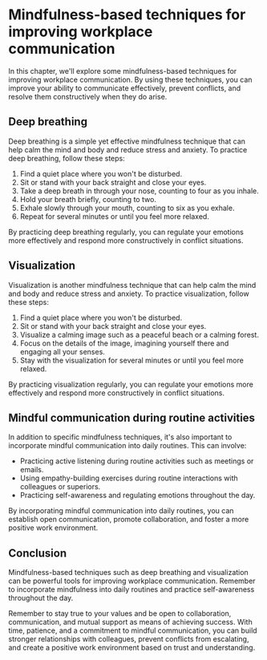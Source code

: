 Mindfulness-based techniques for improving workplace communication
=================================================================================================================================

In this chapter, we'll explore some mindfulness-based techniques for improving workplace communication. By using these techniques, you can improve your ability to communicate effectively, prevent conflicts, and resolve them constructively when they do arise.

Deep breathing
--------------

Deep breathing is a simple yet effective mindfulness technique that can help calm the mind and body and reduce stress and anxiety. To practice deep breathing, follow these steps:

1. Find a quiet place where you won't be disturbed.
2. Sit or stand with your back straight and close your eyes.
3. Take a deep breath in through your nose, counting to four as you inhale.
4. Hold your breath briefly, counting to two.
5. Exhale slowly through your mouth, counting to six as you exhale.
6. Repeat for several minutes or until you feel more relaxed.

By practicing deep breathing regularly, you can regulate your emotions more effectively and respond more constructively in conflict situations.

Visualization
-------------

Visualization is another mindfulness technique that can help calm the mind and body and reduce stress and anxiety. To practice visualization, follow these steps:

1. Find a quiet place where you won't be disturbed.
2. Sit or stand with your back straight and close your eyes.
3. Visualize a calming image such as a peaceful beach or a calming forest.
4. Focus on the details of the image, imagining yourself there and engaging all your senses.
5. Stay with the visualization for several minutes or until you feel more relaxed.

By practicing visualization regularly, you can regulate your emotions more effectively and respond more constructively in conflict situations.

Mindful communication during routine activities
-----------------------------------------------

In addition to specific mindfulness techniques, it's also important to incorporate mindful communication into daily routines. This can involve:

* Practicing active listening during routine activities such as meetings or emails.
* Using empathy-building exercises during routine interactions with colleagues or superiors.
* Practicing self-awareness and regulating emotions throughout the day.

By incorporating mindful communication into daily routines, you can establish open communication, promote collaboration, and foster a more positive work environment.

Conclusion
----------

Mindfulness-based techniques such as deep breathing and visualization can be powerful tools for improving workplace communication. Remember to incorporate mindfulness into daily routines and practice self-awareness throughout the day.

Remember to stay true to your values and be open to collaboration, communication, and mutual support as means of achieving success. With time, patience, and a commitment to mindful communication, you can build stronger relationships with colleagues, prevent conflicts from escalating, and create a positive work environment based on trust and understanding.
